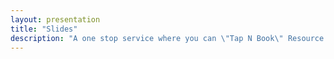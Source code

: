 ```yaml
---
layout: presentation
title: "Slides"
description: "A one stop service where you can \"Tap N Book\" Resource instantly"
---
```

